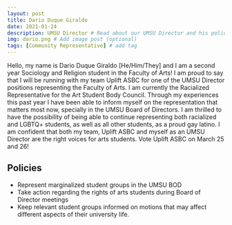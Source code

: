 ```yaml
---
layout: post
title: Dario Duque Giraldo
date: 2021-01-24
description: UMSU Director # Read about our UMSU Director and his policies
img: dario.png # Add image post (optional)
tags: [Community Representative] # add tag
---
```


Hello, my name is Dario Duque Giraldo [He/Him/They] and I am a second year Sociology and Religion student in the Faculty of Arts! I am proud to say that I will be running with my team Uplift ASBC for one of the UMSU Director positions representing the Faculty of Arts. I am currently the Racialized Representative for the Art Student Body Council. 
Through my experiences this past year I have been able to inform myself on the representation that matters most now, specially in the UMSU Board of Directors. I am thrilled to have the possibility of being able to continue representing both racialized and LGBTQ+ students, as well as all other students, as a proud gay latino. 
I am confident that both my team, Uplift ASBC and myself as an UMSU Director are the right voices for arts students. 
Vote Uplift ASBC on March 25 and 26!

## Policies

- Represent marginalized student groups in the UMSU BOD
- Take action regarding the rights of arts students during Board of Director meetings 
- Keep relevant student groups informed on motions that may affect different aspects of their university life.
